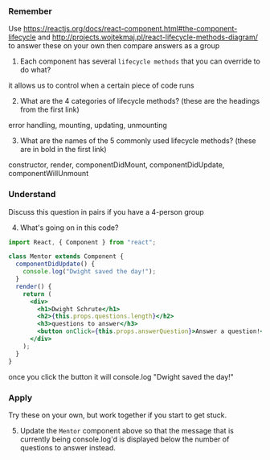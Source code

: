 ### Remember

Use https://reactjs.org/docs/react-component.html#the-component-lifecycle and http://projects.wojtekmaj.pl/react-lifecycle-methods-diagram/ to answer these on your own then compare answers as a group

1.  Each component has several `lifecycle methods` that you can override to do what?

it allows us to control when a certain piece of code runs

2.  What are the 4 categories of lifecycle methods? (these are the headings from the first link)

error handling, mounting, updating, unmounting

3.  What are the names of the 5 commonly used lifecycle methods? (these are in bold in the first link)

constructor, render, componentDidMount, componentDidUpdate, componentWillUnmount

### Understand

Discuss this question in pairs if you have a 4-person group

4.  What's going on in this code?

```jsx
import React, { Component } from "react";

class Mentor extends Component {
  componentDidUpdate() {
    console.log("Dwight saved the day!");
  }
  render() {
    return (
      <div>
        <h1>Dwight Schrute</h1>
        <h2>{this.props.questions.length}</h2>
        <h3>questions to answer</h3>
        <button onClick={this.props.answerQuestion}>Answer a question!</button>
      </div>
    );
  }
}
```
once you click the button it will console.log "Dwight saved the day!"

### Apply

Try these on your own, but work together if you start to get stuck.

5.  Update the `Mentor` component above so that the message that is currently being console.log'd is displayed below the number of questions to answer instead.

